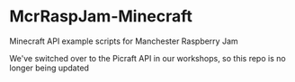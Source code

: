 # McrRaspJam-Minecraft
Minecraft API example scripts for Manchester Raspberry Jam

We've switched over to the Picraft API in our workshops, so this repo is no longer being updated
